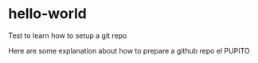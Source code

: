 # hello-world
Test to learn how to setup a git repo

Here are some explanation about how to prepare a github repo el PUPITO
